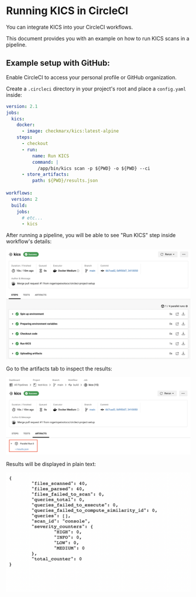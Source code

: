 # Running KICS in CircleCI

You can integrate KICS into your CircleCI workflows.

This document provides you with an example on how to run KICS scans in a pipeline.

## Example setup with GitHub:

Enable CircleCI to access your personal profile or GitHub organization.

Create a `.circleci` directory in your project's root and place a `config.yaml` inside:

```yaml
version: 2.1
jobs:
  kics:
    docker:
      - image: checkmarx/kics:latest-alpine
    steps:
      - checkout
      - run:
          name: Run KICS
          command: |
            /app/bin/kics scan -p ${PWD} -o ${PWD} --ci
      - store_artifacts:
          path: ${PWD}/results.json

workflows:
  version: 2
  build:
    jobs:
      # etc...
      - kics

```

After running a pipeline, you will be able to see "Run KICS" step inside workflow's details:

<img src="https://raw.githubusercontent.com/Checkmarx/kics/master/docs/img/circleci-build.png" width="850">

Go to the artifacts tab to inspect the results:

<img src="https://raw.githubusercontent.com/Checkmarx/kics/master/docs/img/circleci-artifacts.png" width="850">

Results will be displayed in plain text:

<img src="https://raw.githubusercontent.com/Checkmarx/kics/master/docs/img/circleci-results.png" width="850">
